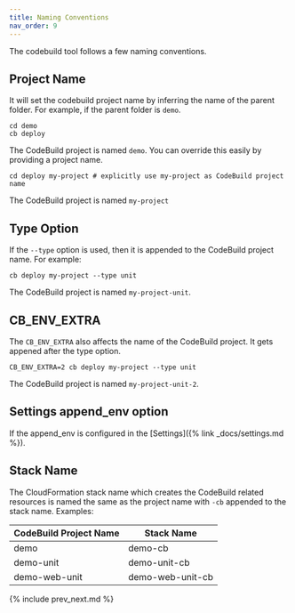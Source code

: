 ```yaml
---
title: Naming Conventions
nav_order: 9
---
```


The codebuild tool follows a few naming conventions.

## Project Name

It will set the codebuild project name by inferring the name of the parent folder.  For example, if the parent folder is `demo`.

    cd demo
    cb deploy

The CodeBuild project is named `demo`. You can override this easily by providing a project name.

    cd deploy my-project # explicitly use my-project as CodeBuild project name

The CodeBuild project is named `my-project`

## Type Option

If the `--type` option is used, then it is appended to the CodeBuild project name. For example:

    cb deploy my-project --type unit

The CodeBuild project is named `my-project-unit`.

## CB_ENV_EXTRA

The `CB_ENV_EXTRA` also affects the name of the CodeBuild project.  It gets appened after the type option.

    CB_ENV_EXTRA=2 cb deploy my-project --type unit

The CodeBuild project is named `my-project-unit-2`.

## Settings append_env option

If the append_env is configured in the [Settings]({% link _docs/settings.md %}).

## Stack Name

The CloudFormation stack name which creates the CodeBuild related resources is named the same as the project name with `-cb` appended to the stack name. Examples:

CodeBuild Project Name | Stack Name
--- | ---
demo | demo-cb
demo-unit | demo-unit-cb
demo-web-unit | demo-web-unit-cb

{% include prev_next.md %}